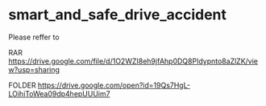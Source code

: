 # smart_and_safe_drive_accident
Please reffer to

RAR 
https://drive.google.com/file/d/1O2WZI8eh9jfAhp0DQ8PIdypnto8aZlZK/view?usp=sharing

FOLDER
https://drive.google.com/open?id=19Qs7HgL-LOihiToWea09dp4hepUUUim7
